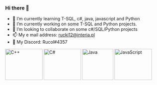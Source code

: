 ### Hi there 👋

- 🌱 I’m currently learning T-SQL, c#, java, javascript and Python
- 🔭 I’m currently working on some T-SQL and Python projects.
- 👯 I’m looking to collaborate on some c#/SQL/Python projects
- 📫 My e mail address: rucki12@interia.pl
- 💬 My Discord: Rucol#4357
<div>
<img src="https://panoramakutna.pl/wp-content/uploads/2021/01/dlaczego-c-jest-swietny-dla-poczatkujacych.jpg" alt="C++" width = "120" height = "100"/>
<img src="https://play-lh.googleusercontent.com/U0Re_PSVXwD_dl2owMJjuERpK8UXLwMQysoMDB0kGOL73-TMBOurSbZLLEBQMxA5Lg" alt = "C#" width="120" height="100"/>
<img src="https://blog.consdata.tech/assets/img/posts/2019-03-22-java-darmowa-czy-nie/java-darmowa.png" alt = "Java" wdith = "120" height = "100"/>
<img src="https://jaki-jezyk-programowania.pl/img/technologies/javascript.png" alt="JavaScript" width="120" height="100"/>
</div>


<!--
**Rucol/Rucol** is a ✨ _special_ ✨ repository because its `README.md` (this file) appears on your GitHub profile.

Here are some ideas to get you started:

- 🔭 I’m currently working on ...

- 👯 I’m looking to collaborate on some c# projects
- 🤔 I’m looking for help with ...
- 💬 Ask me about ...
- 📫 How to reach me: ...
- 😄 Pronouns: ...
- ⚡ Fun fact: ...
-->
